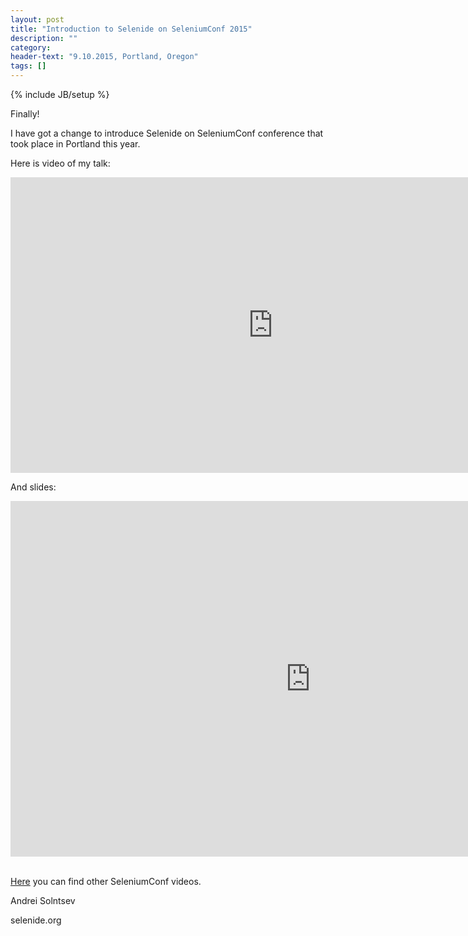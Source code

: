 ```yaml
---
layout: post
title: "Introduction to Selenide on SeleniumConf 2015"
description: ""
category:
header-text: "9.10.2015, Portland, Oregon"
tags: []
---
```

{% include JB/setup %}

Finally!

I have got a change to introduce Selenide on SeleniumConf conference that took place in Portland this year.

Here is video of my talk:

<div class="wrapper-content center">
<iframe width="840" height="473" src="https://www.youtube.com/embed/fR8CyLcxBZ0" frameborder="0" allowfullscreen></iframe>
</div>

And slides:
<div class="wrapper-content center">
<iframe src="https://docs.google.com/presentation/d/1ZksjuL2vPN_pkhMuon0HH4gm7KNmjU50pByRRGzgVko/embed?start=false&loop=false&delayms=3000" frameborder="0" width="960" height="569" allow="fullscreen" mozallowfullscreen="true" webkitallowfullscreen="true"></iframe>
</div>

<br/>

[Here](http://confengine.com/selenium-conf-2015/schedule) you can find other SeleniumConf videos.

Andrei Solntsev

selenide.org
